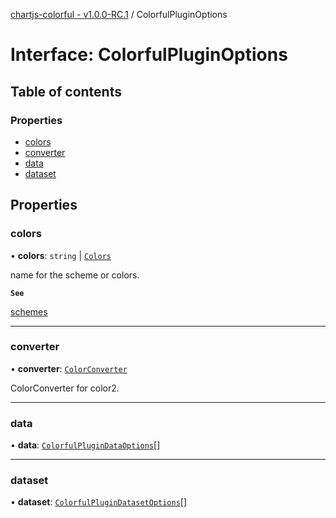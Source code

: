[chartjs-colorful - v1.0.0-RC.1](../README.md) / ColorfulPluginOptions

# Interface: ColorfulPluginOptions

## Table of contents

### Properties

- [colors](ColorfulPluginOptions.md#colors)
- [converter](ColorfulPluginOptions.md#converter)
- [data](ColorfulPluginOptions.md#data)
- [dataset](ColorfulPluginOptions.md#dataset)

## Properties

### colors

• **colors**: `string` \| [`Colors`](../README.md#colors)

name for the scheme or colors.

**`See`**

[schemes](../modules/registries.md#schemes)

___

### converter

• **converter**: [`ColorConverter`](../README.md#colorconverter)

ColorConverter for color2.

___

### data

• **data**: [`ColorfulPluginDataOptions`](ColorfulPluginDataOptions.md)[]

___

### dataset

• **dataset**: [`ColorfulPluginDatasetOptions`](ColorfulPluginDatasetOptions.md)[]
